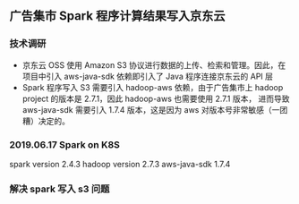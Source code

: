 ## 广告集市 Spark 程序计算结果写入京东云  

### 技术调研
* 京东云 OSS 使用 Amazon S3 协议进行数据的上传、检索和管理。因此，在项目中引入 aws-java-sdk 依赖即引入了 Java 程序连接京东云的 API 层
* Spark 程序写入 S3 需要引入 hadoop-aws 依赖，由于广告集市上 hadoop project 的版本是 2.7.1，因此 hadoop-aws 也需要使用 2.7.1 版本，
进而导致 aws-java-sdk 需要引入 1.7.4 版本，这是因为 aws 对版本号非常敏感（一团糟）决定的。

### 2019.06.17 Spark on K8S 
spark version 2.4.3
hadoop version 2.7.3
aws-java-sdk 1.7.4

### 解决 spark 写入 s3 问题

